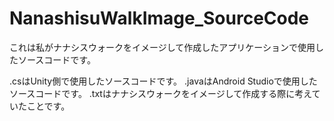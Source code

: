# NanashisuWalkImage_SourceCode
これは私がナナシスウォークをイメージして作成したアプリケーションで使用したソースコードです。

.csはUnity側で使用したソースコードです。
.javaはAndroid Studioで使用したソースコードです。
.txtはナナシスウォークをイメージして作成する際に考えていたことです。
